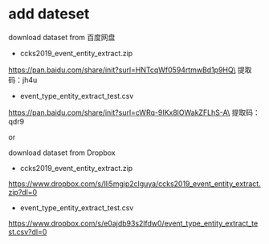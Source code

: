 # add  dateset

download dataset from
百度网盘
- ccks2019_event_entity_extract.zip

https://pan.baidu.com/share/init?surl=HNTcqWf0594rtmwBd1p9HQ\
提取码：jh4u 

-  event_type_entity_extract_test.csv

https://pan.baidu.com/share/init?surl=cWRq-9IKx8lOWakZFLhS-A\
提取码：qdr9

or

download dataset from
Dropbox
- ccks2019_event_entity_extract.zip

https://www.dropbox.com/s/lli5mgip2clguya/ccks2019_event_entity_extract.zip?dl=0

-  event_type_entity_extract_test.csv

https://www.dropbox.com/s/e0ajdb93s2lfdw0/event_type_entity_extract_test.csv?dl=0